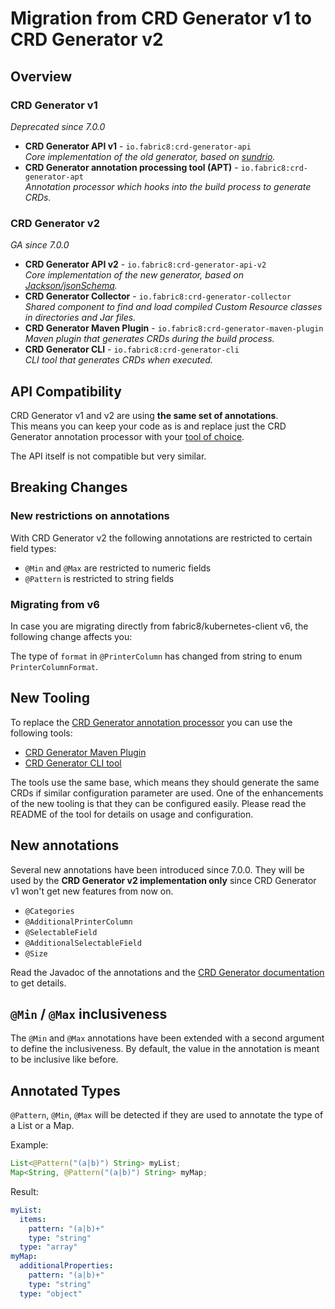 # Migration from CRD Generator v1 to CRD Generator v2

## Overview

### CRD Generator v1

_Deprecated since 7.0.0_

- **CRD Generator API v1** - `io.fabric8:crd-generator-api`  
  _Core implementation of the old generator, based on [sundrio](https://github.com/sundrio/sundrio)._
- **CRD Generator annotation processing tool (APT)** - `io.fabric8:crd-generator-apt`  
  _Annotation processor which hooks into the build process to generate CRDs._

### CRD Generator v2

_GA since 7.0.0_

- **CRD Generator API v2** - `io.fabric8:crd-generator-api-v2`  
  _Core implementation of the new generator, based on [Jackson/jsonSchema](https://github.com/FasterXML/jackson-module-jsonSchema)._
- **CRD Generator Collector** - `io.fabric8:crd-generator-collector`  
  _Shared component to find and load compiled Custom Resource classes in directories and Jar files._
- **CRD Generator Maven Plugin** - `io.fabric8:crd-generator-maven-plugin`   
  _Maven plugin that generates CRDs during the build process._
- **CRD Generator CLI** - `io.fabric8:crd-generator-cli`    
  _CLI tool that generates CRDs when executed._

## API Compatibility

CRD Generator v1 and v2 are using **the same set of annotations**.  
This means you can keep your code as is and replace just the CRD Generator
annotation processor with your [tool of choice](#new-tooling).

The API itself is not compatible but very similar.

## Breaking Changes

### New restrictions on annotations

With CRD Generator v2 the following annotations are restricted to certain field types:

- `@Min` and `@Max` are restricted to numeric fields
- `@Pattern` is restricted to string fields

### Migrating from v6

In case you are migrating directly from fabric8/kubernetes-client v6, the following change affects you:

The type of `format` in `@PrinterColumn` has changed from string to enum `PrinterColumnFormat`.

## New Tooling

To replace the [CRD Generator annotation processor](../crd-generator/apt/README.md) you can use the following tools:

- [CRD Generator Maven Plugin](../crd-generator/maven-plugin/README.md)
- [CRD Generator CLI tool](../crd-generator/cli/README.md)

The tools use the same base, which means they should generate the same CRDs if similar configuration
parameter are used. One of the enhancements of the new tooling is that they can be configured easily.
Please read the README of the tool for details on usage and configuration.

## New annotations

Several new annotations have been introduced since 7.0.0. They will be used by the **CRD Generator v2 implementation only**
since CRD Generator v1 won't get new features from now on.

- `@Categories`
- `@AdditionalPrinterColumn`
- `@SelectableField`
- `@AdditionalSelectableField`
- `@Size`

Read the Javadoc of the annotations and the [CRD Generator documentation](CRD-generator.md) to get details.

## `@Min` / `@Max` inclusiveness

The `@Min` and `@Max` annotations have been extended with a second argument to define the inclusiveness.
By default, the value in the annotation is meant to be inclusive like before.

## Annotated Types

`@Pattern`, `@Min`, `@Max` will be detected if they are used to annotate the type of a List or a Map.

Example:
```java
List<@Pattern("(a|b)") String> myList;
Map<String, @Pattern("(a|b)") String> myMap;
```
Result:
```yaml
myList:
  items:
    pattern: "(a|b)+"
    type: "string"
  type: "array"
myMap:
  additionalProperties:
    pattern: "(a|b)+"
    type: "string"
  type: "object"
```
